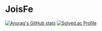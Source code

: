 # JoisFe

[![Anurag's GitHub stats](https://github-readme-stats.vercel.app/api?username=JoisFe)](https://github.com/JoisFe/github-readme-stats)
[![Solved.ac Profile](http://mazassumnida.wtf/api/v2/generate_badge?boj=rhsnqk)](https://solved.ac/rhsnqk/)
